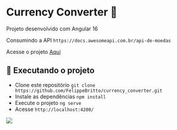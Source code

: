 # Currency Converter :money_with_wings:

Projeto desenvolvido com Angular 16

Consumindo a API `https://docs.awesomeapi.com.br/api-de-moedas`

Acesse o projeto <a href="https://matheus-currency-converter.netlify.app/">Aqui</a>

## :pushpin: Executando o projeto

- Clone este repositório `git clone https://github.com/FelippeBritto/currency_converter.git`
- Instale as dependências `npm install`
- Execute o projeto `ng serve`
- Acesse `http://localhost:4200/`

<div>
  <img src="https://media.giphy.com/media/S4178TW2Rm1LW/giphy.gif" target="_blank">
</div>
